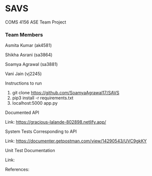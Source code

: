 # SAVS
COMS 4156
ASE Team Project

### Team Members
Asmita Kumar (ak4581)

Shikha Asrani (sa3864)

Soamya Agrawal (sa3881)

Vani Jain (vj2245)

Instructions to run

1. git clone https://github.com/SoamyaAgrawal17/SAVS
2. pip3 install -r requirements.txt
3. localhost:5000 app.py


Documented API

Link: https://gracious-lalande-802898.netlify.app/

System Tests Corresponding to API

Link: https://documenter.getpostman.com/view/14290543/UVC9gkKY

Unit Test Documentation

Link:


References:
